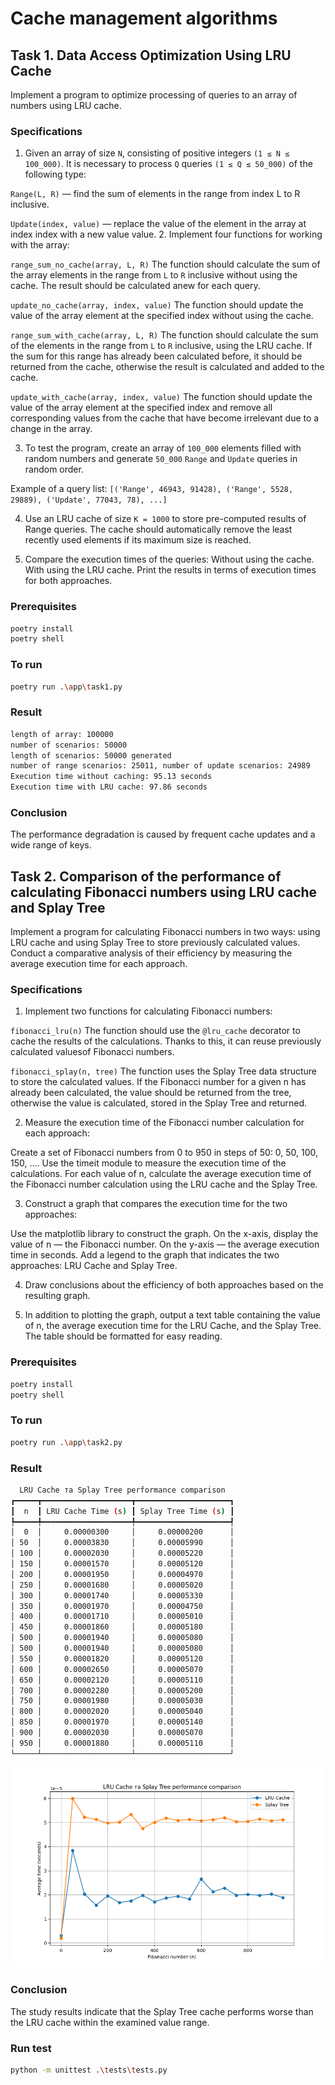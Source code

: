 # Cache management algorithms
## Task 1. Data Access Optimization Using LRU Cache

Implement a program to optimize processing of queries to an array of numbers using LRU cache.

### Specifications

1. Given an array of size `N`, consisting of positive integers `(1 ≤ N ≤ 100_000)`. It is necessary to process `Q` queries `(1 ≤ Q ≤ 50_000)` of the following type:

`Range(L, R)` — find the sum of elements in the range from index L to R inclusive.

`Update(index, value)` — replace the value of the element in the array at index index with a new value value.
2. Implement four functions for working with the array:

`range_sum_no_cache(array, L, R)`
The function should calculate the sum of the array elements in the range from `L` to `R` inclusive without using the cache. The result should be calculated anew for each query.

`update_no_cache(array, index, value)`
The function should update the value of the array element at the specified index without using the cache.

`range_sum_with_cache(array, L, R)`
The function should calculate the sum of the elements in the range from `L` to `R` inclusive, using the LRU cache. If the sum for this range has already been calculated before, it should be returned from the cache, otherwise the result is calculated and added to the cache.

`update_with_cache(array, index, value)`
The function should update the value of the array element at the specified index and remove all corresponding values ​​from the cache that have become irrelevant due to a change in the array.

3. To test the program, create an array of `100_000` elements filled with random numbers and generate `50_000` `Range` and `Update` queries in random order.

Example of a query list: `[('Range', 46943, 91428), ('Range', 5528, 29889), ('Update', 77043, 78), ...]`

4. Use an LRU cache of size `K = 1000` to store pre-computed results of Range queries. The cache should automatically remove the least recently used elements if its maximum size is reached.

5. Compare the execution times of the queries:
Without using the cache.
With using the LRU cache.
Print the results in terms of execution times for both approaches.

### Prerequisites 
```bash
poetry install
poetry shell
```

### To run
```bash
poetry run .\app\task1.py
```

### Result 
```bash
length of array: 100000
number of scenarios: 50000
length of scenarios: 50000 generated
number of range scenarios: 25011, number of update scenarios: 24989
Execution time without caching: 95.13 seconds
Execution time with LRU cache: 97.86 seconds
```

### Conclusion
The performance degradation is caused by frequent cache updates and a wide range of keys.

## Task 2. Comparison of the performance of calculating Fibonacci numbers using LRU cache and Splay Tree

Implement a program for calculating Fibonacci numbers in two ways: using LRU cache and using Splay Tree to store previously calculated values. Conduct a comparative analysis of their efficiency by measuring the average execution time for each approach.

### Specifications

1. Implement two functions for calculating Fibonacci numbers:

`fibonacci_lru(n)`
The function should use the `@lru_cache` decorator to cache the results of the calculations. Thanks to this, it can reuse previously calculated values ​​of Fibonacci numbers.

`fibonacci_splay(n, tree)`
The function uses the Splay Tree data structure to store the calculated values. If the Fibonacci number for a given n has already been calculated, the value should be returned from the tree, otherwise the value is calculated, stored in the Splay Tree and returned.

2. Measure the execution time of the Fibonacci number calculation for each approach:

Create a set of Fibonacci numbers from 0 to 950 in steps of 50: 0, 50, 100, 150, ....
Use the timeit module to measure the execution time of the calculations.
For each value of n, calculate the average execution time of the Fibonacci number calculation using the LRU cache and the Splay Tree.

3. Construct a graph that compares the execution time for the two approaches:

Use the matplotlib library to construct the graph.
On the x-axis, display the value of n — the Fibonacci number.
On the y-axis — the average execution time in seconds.
Add a legend to the graph that indicates the two approaches: LRU Cache and Splay Tree.

4. Draw conclusions about the efficiency of both approaches based on the resulting graph.

5. In addition to plotting the graph, output a text table containing the value of n, the average execution time for the LRU Cache, and the Splay Tree. The table should be formatted for easy reading.

### Prerequisites 
```bash
poetry install
poetry shell
```

### To run
```bash
poetry run .\app\task2.py
```

### Result
```bash
  LRU Cache та Splay Tree performance comparison  
┏━━━━━┳━━━━━━━━━━━━━━━━━━━━┳━━━━━━━━━━━━━━━━━━━━━┓
┃  n  ┃ LRU Cache Time (s) ┃ Splay Tree Time (s) ┃
┡━━━━━╇━━━━━━━━━━━━━━━━━━━━╇━━━━━━━━━━━━━━━━━━━━━┩
│  0  │     0.00000300     │     0.00000200      │
│ 50  │     0.00003830     │     0.00005990      │
│ 100 │     0.00002030     │     0.00005220      │
│ 150 │     0.00001570     │     0.00005120      │
│ 200 │     0.00001950     │     0.00004970      │
│ 250 │     0.00001680     │     0.00005020      │
│ 300 │     0.00001740     │     0.00005330      │
│ 350 │     0.00001970     │     0.00004750      │
│ 400 │     0.00001710     │     0.00005010      │
│ 450 │     0.00001860     │     0.00005180      │
│ 500 │     0.00001940     │     0.00005080      │
│ 500 │     0.00001940     │     0.00005080      │
│ 550 │     0.00001820     │     0.00005120      │
│ 600 │     0.00002650     │     0.00005070      │
│ 650 │     0.00002120     │     0.00005110      │
│ 700 │     0.00002280     │     0.00005200      │
│ 750 │     0.00001980     │     0.00005030      │
│ 800 │     0.00002020     │     0.00005040      │
│ 850 │     0.00001970     │     0.00005140      │
│ 900 │     0.00002030     │     0.00005070      │
│ 950 │     0.00001880     │     0.00005110      │
└─────┴────────────────────┴─────────────────────┘
```

![Graph](doc/Figure_2.png)

### Conclusion
The study results indicate that the Splay Tree cache performs worse than the LRU cache within the examined value range.

### Run test
```bash
python -m unittest .\tests\tests.py
```
